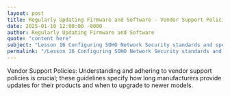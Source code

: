```yaml
---
layout: post
title: Regularly Updating Firmware and Software - Vendor Support Policies
date: 2025-01-10 12:00:00 -0000
author: Regularly Updating Firmware and Software
quote: "content here"
subject: "Lesson 16 Configuring SOHO Network Security standards and specifications"
permalink: "/Lesson 16 Configuring SOHO Network Security standards and specifications/Regularly Updating Firmware and Software/Regularly Updating Firmware and Software - Vendor Support Policies"
---
```


Vendor Support Policies: Understanding and adhering to vendor support policies is crucial; these guidelines specify how long manufacturers provide updates for their products and when to upgrade to newer models.
